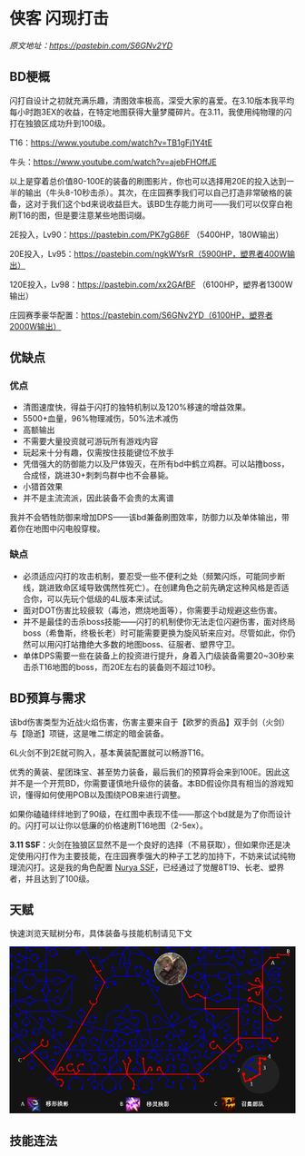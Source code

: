# 侠客 闪现打击

*原文地址：https://pastebin.com/S6GNv2YD*

## BD梗概

闪打自设计之初就充满乐趣，清图效率极高，深受大家的喜爱。在3.10版本我平均每小时跑3EX的收益，在特定地图获得大量梦魇碎片。在3.11，我使用纯物理的闪打在独狼区成功升到100级。

T16：https://www.youtube.com/watch?v=TB1gFj1Y4tE

牛头：https://www.youtube.com/watch?v=ajebFHOffJE

以上是穿着总价值80-100E的装备的刷图影片，你也可以选择用20E的投入达到一半的输出（牛头8-10秒击杀）。其次，在庄园赛季我们可以自己打造非常破格的装备，这对于我们这个bd来说收益巨大。该BD生存能力尚可——我们可以仅穿白袍刷T16的图，但是要注意某些地图词缀。

2E投入，Lv90：https://pastebin.com/PK7gG86F （5400HP，180W输出）

20E投入，Lv95：https://pastebin.com/ngkWYsrR（5900HP，塑界者400W输出）

120E投入，Lv98：https://pastebin.com/xx2GAfBF （6100HP，塑界者1300W输出）

庄园赛季豪华配置：https://pastebin.com/S6GNv2YD（6100HP，塑界者2000W输出）



## 优缺点

### 优点

- 清图速度快，得益于闪打的独特机制以及120%移速的增益效果。
- 5500+血量，96%物理减伤，50%法术减伤
- 高额输出
- 不需要大量投资就可游玩所有游戏内容
- 玩起来十分有趣，仅需按住技能键位不放手
- 凭借强大的防御能力以及尸体毁灭，在所有bd中鹤立鸡群。可以站撸boss，合成怪，跳进30+刺刺鸟群中也不会暴毙。
- 小猎首效果
- 并不是主流流派，因此装备不会贵的太离谱

我并不会牺牲防御来增加DPS——该bd兼备刷图效率，防御力以及单体输出，带着你在地图中闪电般穿梭。



### 缺点

- 必须适应闪打的攻击机制，要忍受一些不便利之处（频繁闪烁，可能同步断线，跳进致命区域导致偶然性死亡）。在创建角色之前先确定这种风格是否适合你，可以先玩个低级的4L版本来试试。
- 面对DOT伤害比较疲软（毒池，燃烧地面等），你需要手动规避这些伤害。
- 并不是最佳的击杀boss技能——闪打的机制使你无法走位闪避伤害，面对终局boss（希鲁斯，终极长老）时可能需要更换为旋风斩来应对。尽管如此，你仍然可以用闪打站撸绝大多数的地图boss、征服者、塑界守卫。
- 单体DPS需要一些在装备上的投资进行提升，身着入门级装备需要20~30秒来击杀T16地图的boss，而20E左右的装备则不超过10秒。



## BD预算与需求

该bd伤害类型为近战火焰伤害，伤害主要来自于【欧罗的贡品】双手剑（火剑）与【隐逝】项链，这是唯二绑定的暗金装备。

6L火剑不到2E就可购入，基本黄装配置就可以畅游T16。

优秀的黄装、星团珠宝、甚至势力装备，最后我们的预算将会来到100E。因此这并不是一个开荒BD，你需要谨慎地升级你的装备。本BD假设你具有相当的游戏知识，懂得如何使用POB以及围绕POB来进行调整。

如果你磕磕绊绊地到了90级，在红图中表现不佳——那这个bd就是为了你而设计的。闪打可以让你以低廉的价格速刷T16地图（2-5ex）。

**3.11 SSF**：火剑在独狼区显然不是一个良好的选择（不易获取），但如果你还是决定使用闪打作为主要技能，在庄园赛季强大的种子工艺的加持下，不妨来试试纯物理流闪打。这是我的角色配置 [Nurya SSF](https://www.pathofexile.com/account/view-profile/Heinarc/characters?characterName=Nurya_SSF)，已经通过了觉醒8T19、长老、塑界者，并且达到了100级。



## 天赋

快速浏览天赋树分布，具体装备与技能机制请见下文

![](pic/tree.png)

## 技能连法

